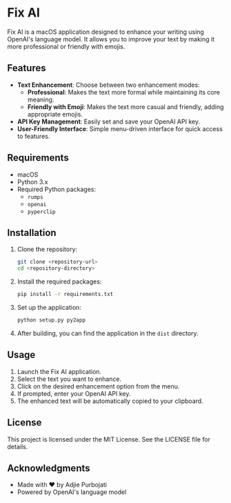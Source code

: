 # Fix AI

Fix AI is a macOS application designed to enhance your writing using OpenAI's language model. It allows you to improve your text by making it more professional or friendly with emojis.

## Features

- **Text Enhancement**: Choose between two enhancement modes:
  - **Professional**: Makes the text more formal while maintaining its core meaning.
  - **Friendly with Emoji**: Makes the text more casual and friendly, adding appropriate emojis.
- **API Key Management**: Easily set and save your OpenAI API key.
- **User-Friendly Interface**: Simple menu-driven interface for quick access to features.

## Requirements

- macOS
- Python 3.x
- Required Python packages:
  - `rumps`
  - `openai`
  - `pyperclip`

## Installation

1. Clone the repository:
   ```bash
   git clone <repository-url>
   cd <repository-directory>
   ```

2. Install the required packages:
   ```bash
   pip install -r requirements.txt
   ```

3. Set up the application:
   ```bash
   python setup.py py2app
   ```

4. After building, you can find the application in the `dist` directory.

## Usage

1. Launch the Fix AI application.
2. Select the text you want to enhance.
3. Click on the desired enhancement option from the menu.
4. If prompted, enter your OpenAI API key.
5. The enhanced text will be automatically copied to your clipboard.

## License

This project is licensed under the MIT License. See the LICENSE file for details.

## Acknowledgments

- Made with ❤️ by Adjie Purbojati
- Powered by OpenAI's language model
